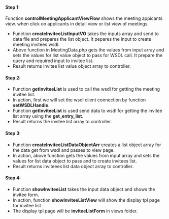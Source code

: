 #### Step 1:

Function **controlMeetingApplicantViewFlow** shows the meeting appicants view. when click on applicants in detail view or list view of meetings.

- Function **createInviteeListInputVO** takes the inputs array and send to data file and prepares the list object. It pepares the input to create meeting invitees wsdl.
- Above function in MeetingData.php gets the values from input array and sets the values for list value object to pass for WSDL call. It prepare the query and required input to invitee list.
- Result returns invitee list value object array to controller.


#### Step 2:

- Function **getInviteeList** is used to call the wsdl for getting the meeting invitee list.
- In action, first we will set the wsdl client connection by function **setWSDLHandle**.
- Function **getInviteeList** is used send data to wsdl for getting the invitee list array using the **get_entry_list**.
- Result returns the invitee list array to controller.


#### Step 3:

- Function **createInviteeListDataObjectArr** creates a list object array for the data get from wsdl and passes to view page.
- In action, above function gets the values from input array and sets the values for list data object to pass and to create invitees list.
- Result returns inviteees list data object array to controller.


#### Step 4:

- Function **showInviteeList** takes the input data object and shows the invitee form.
- In action, function **showInviteeListView** will show the display tpl page for invitee list .
- The display tpl page will be **inviteeListForm** in views folder.
